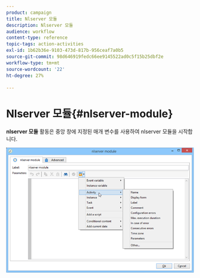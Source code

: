```yaml
---
product: campaign
title: Nlserver 모듈
description: Nlserver 모듈
audience: workflow
content-type: reference
topic-tags: action-activities
exl-id: 1b62b36e-9103-473d-817b-956ceaf7a0b5
source-git-commit: 98d646919fedc66ee9145522ad0c5f15b25dbf2e
workflow-type: tm+mt
source-wordcount: '22'
ht-degree: 27%

---
```


# Nlserver 모듈{#nlserver-module}

**nlserver 모듈** 활동은 중앙 창에 지정된 매개 변수를 사용하여 nlserver 모듈을 시작합니다.

![](assets/nlserver_module_edit.png)
